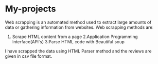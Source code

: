 # My-projects
Web scrapping is an automated method used to extract large amounts of data or gathering information from websites.
Web scrapping methods are:
1. Scrape HTML content from a page
2.Application Programming Interface(API's)
3.Parse HTML code with Beautiful soup

I have scrapped the data using HTML Parser method and the reviews are given in csv file format.
